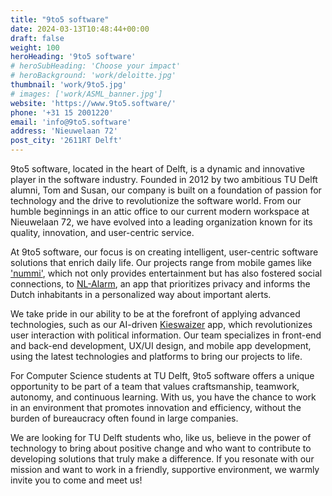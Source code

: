 ```yaml
---
title: "9to5 software"
date: 2024-03-13T10:48:44+00:00
draft: false
weight: 100
heroHeading: '9to5 software'
# heroSubHeading: 'Choose your impact'
# heroBackground: 'work/deloitte.jpg'
thumbnail: 'work/9to5.jpg'
# images: ['work/ASML_banner.jpg']
website: 'https://www.9to5.software/'
phone: '+31 15 2001220'
email: 'info@9to5.software'
address: 'Nieuwelaan 72'
post_city: '2611RT Delft'
---
```


9to5 software, located in the heart of Delft, is a dynamic and innovative player in the software industry. Founded in 2012 by two ambitious TU Delft alumni, Tom and Susan, our company is built on a foundation of passion for technology and the drive to revolutionize the software world. From our humble beginnings in an attic office to our current modern workspace at Nieuwelaan 72, we have evolved into a leading organization known for its quality, innovation, and user-centric service.

At 9to5 software, our focus is on creating intelligent, user-centric software solutions that enrich daily life. Our projects range from mobile games like ['nummi'](https://www.9to5.software/en/showcases/nummi), which not only provides entertainment but has also fostered social connections, to [NL-Alarm](https://www.9to5.software/en/showcases/nlalarm), an app that prioritizes privacy and informs the Dutch inhabitants in a personalized way about important alerts.

We take pride in our ability to be at the forefront of applying advanced technologies, such as our AI-driven [Kieswaizer](https://www.9to5.software/en/showcases/kieswaizer) app, which revolutionizes user interaction with political information. Our team specializes in front-end and back-end development, UX/UI design, and mobile app development, using the latest technologies and platforms to bring our projects to life.

For Computer Science students at TU Delft, 9to5 software offers a unique opportunity to be part of a team that values craftsmanship, teamwork, autonomy, and continuous learning. With us, you have the chance to work in an environment that promotes innovation and efficiency, without the burden of bureaucracy often found in large companies.

We are looking for TU Delft students who, like us, believe in the power of technology to bring about positive change and who want to contribute to developing solutions that truly make a difference. If you resonate with our mission and want to work in a friendly, supportive environment, we warmly invite you to come and meet us!
